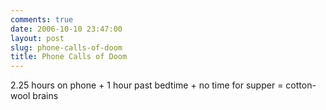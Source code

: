 ```yaml
---
comments: true
date: 2006-10-10 23:47:00
layout: post
slug: phone-calls-of-doom
title: Phone Calls of Doom
---
```


2.25 hours on phone + 1 hour past bedtime + no time for supper = cotton-wool brains
